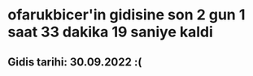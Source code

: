# ofarukbicer'in gidisine son 2 gun 1 saat 33 dakika 19 saniye kaldi

## Gidis tarihi: 30.09.2022 :(